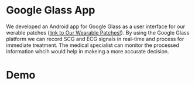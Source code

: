 # Google Glass App

We developed an Android app for Google Glass as a user interface for our werable patches ([link to Our Wearable Patches!](https://github.com/mohnikbakht/Cardio_Wearable_Patch_Demo)). By using the Google Glass platform we can record SCG and ECG signals in real-time and process for immediate treatment. The medical specialist can monitor the processed information whcih would help in makeing a more accurate decision.

# Demo
